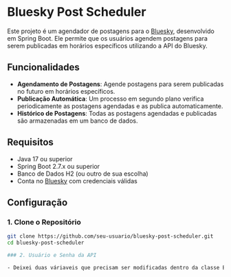 # Bluesky Post Scheduler

Este projeto é um agendador de postagens para o [Bluesky](https://bsky.app), desenvolvido em Spring Boot. Ele permite que os usuários agendem postagens para serem publicadas em horários específicos utilizando a API do Bluesky.

## Funcionalidades

- **Agendamento de Postagens**: Agende postagens para serem publicadas no futuro em horários específicos.
- **Publicação Automática**: Um processo em segundo plano verifica periodicamente as postagens agendadas e as publica automaticamente.
- **Histórico de Postagens**: Todas as postagens agendadas e publicadas são armazenadas em um banco de dados.

## Requisitos

- Java 17 ou superior
- Spring Boot 2.7.x ou superior
- Banco de Dados H2 (ou outro de sua escolha)
- Conta no [Bluesky](https://bsky.app) com credenciais válidas

## Configuração

### 1. Clone o Repositório

```bash
git clone https://github.com/seu-usuario/bluesky-post-scheduler.git
cd bluesky-post-scheduler

### 2. Usuário e Senha da API

- Deixei duas váriaveis que precisam ser modificadas dentro da classe BlueskyApiService. A ideia era buscar de dentro do application.properties, mas não tive tempo.
